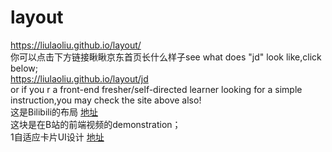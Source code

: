 # layout<br/>
https://liulaoliu.github.io/layout/ <br/>
你可以点击下方链接瞅瞅京东首页长什么样子see what does "jd" look like,click below;<br/>
https://liulaoliu.github.io/layout/jd <br/>
or if you r a front-end fresher/self-directed learner looking for a simple instruction,you may check the site above also!<br/>
这是Bilibili的布局 [地址](https://liulaoliu.github.io/layout/bilibili/)<br>
这块是在B站的前端视频的demonstration；<br/>
1自适应卡片UI设计 [地址](https://liulaoliu.github.io/layout/Bilibili_demonstration/responsive%20card/)<br/>
